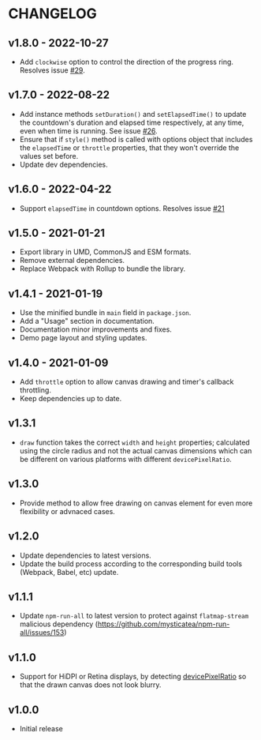 # CHANGELOG

## v1.8.0 - 2022-10-27

- Add `clockwise` option to control the direction of the progress ring. Resolves issue [#29](https://github.com/georapbox/canvas-circular-countdown/issues/29).

## v1.7.0 - 2022-08-22

- Add instance methods `setDuration()` and `setElapsedTime()` to update the countdown's duration and elapsed time respectively, at any time, even when time is running. See issue [#26](https://github.com/georapbox/canvas-circular-countdown/issues/26).
- Ensure that if `style()` method is called with options object that includes the `elapsedTime` or `throttle` properties, that they won't override the values set before.
- Update dev dependencies.

## v1.6.0 - 2022-04-22

- Support `elapsedTime` in countdown options. Resolves issue [#21](https://github.com/georapbox/canvas-circular-countdown/issues/21)

## v1.5.0 - 2021-01-21
- Export library in UMD, CommonJS and ESM formats.
- Remove external dependencies.
- Replace Webpack with Rollup to bundle the library. 

## v1.4.1 - 2021-01-19
- Use the minified bundle in `main` field in `package.json`.
- Add a "Usage" section in documentation.
- Documentation minor improvements and fixes.
- Demo page layout and styling updates.

## v1.4.0 - 2021-01-09
- Add `throttle` option to allow canvas drawing and timer's callback throttling.
- Keep dependencies up to date.
## v1.3.1
- `draw` function takes the correct `width` and `height` properties; calculated using the circle radius and not the actual canvas dimensions which can be different on various platforms with different `devicePixelRatio`.

## v1.3.0
- Provide method to allow free drawing on canvas element for even more flexibility or advnaced cases.


## v1.2.0
- Update dependencies to latest versions.
- Update the build process according to the corresponding build tools (Webpack, Babel, etc) update.

## v1.1.1
- Update `npm-run-all` to latest version to protect against `flatmap-stream` malicious dependency (https://github.com/mysticatea/npm-run-all/issues/153)

## v1.1.0
- Support for HiDPI or Retina displays, by detecting [devicePixelRatio](https://developer.mozilla.org/en-US/docs/Web/API/Window/devicePixelRatio) so that the drawn canvas does not look blurry.


## v1.0.0
- Initial release
